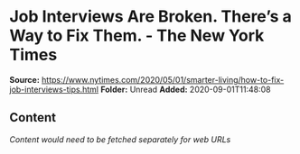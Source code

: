 # Job Interviews Are Broken. There’s a Way to Fix Them. - The New York Times

**Source:** https://www.nytimes.com/2020/05/01/smarter-living/how-to-fix-job-interviews-tips.html
**Folder:** Unread
**Added:** 2020-09-01T11:48:08




## Content
*Content would need to be fetched separately for web URLs*
